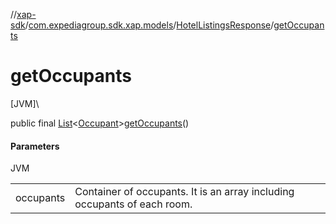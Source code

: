 //[xap-sdk](../../../index.md)/[com.expediagroup.sdk.xap.models](../index.md)/[HotelListingsResponse](index.md)/[getOccupants](get-occupants.md)

# getOccupants

[JVM]\

public final [List](https://docs.oracle.com/javase/8/docs/api/java/util/List.html)&lt;[Occupant](../-occupant/index.md)&gt;[getOccupants](get-occupants.md)()

#### Parameters

JVM

| | |
|---|---|
| occupants | Container of occupants. It is an array including occupants of each room. |
